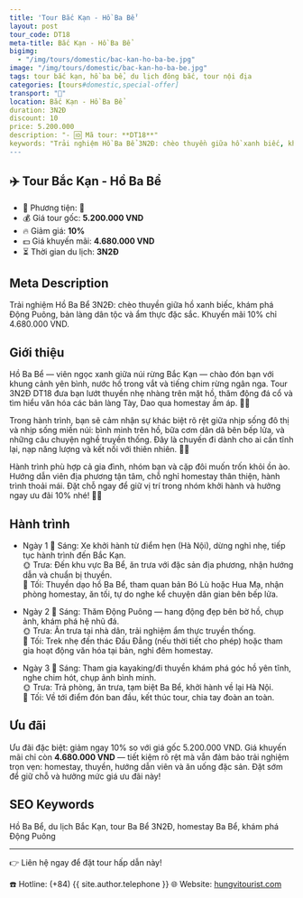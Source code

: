 ```yaml
---
title: 'Tour Bắc Kạn - Hồ Ba Bể'
layout: post
tour_code: DT18
meta-title: Bắc Kạn - Hồ Ba Bể
bigimg:
  - "/img/tours/domestic/bac-kan-ho-ba-be.jpg"
image: "/img/tours/domestic/bac-kan-ho-ba-be.jpg"
tags: tour bắc kạn, hồ ba bể, du lịch đông bắc, tour nội địa
categories: [tours#domestic,special-offer]
transport: "🚌"
location: Bắc Kạn - Hồ Ba Bể
duration: 3N2Đ
discount: 10
price: 5.200.000
description: "- 🆔 Mã tour: **DT18**"
keywords: "Trải nghiệm Hồ Ba Bể 3N2Đ: chèo thuyền giữa hồ xanh biếc, khám phá Động Puông, bản làng dân tộc và ẩm thực đặc sắc. Khuyến mãi 10% chỉ 4.680.000 VND."
---
```


## ✈️ Tour Bắc Kạn - Hồ Ba Bể



- 🚗 Phương tiện: **🚌**
- 💰 Giá tour gốc: **5.200.000 VND**
- 🔥 Giảm giá: **10%**
- 💵 Giá khuyến mãi: **4.680.000 VND**
- ⏳ Thời gian du lịch: **3N2Đ**

## Meta Description
Trải nghiệm Hồ Ba Bể 3N2Đ: chèo thuyền giữa hồ xanh biếc, khám phá Động Puông, bản làng dân tộc và ẩm thực đặc sắc. Khuyến mãi 10% chỉ 4.680.000 VND.

## Giới thiệu
Hồ Ba Bể — viên ngọc xanh giữa núi rừng Bắc Kạn — chào đón bạn với khung cảnh yên bình, nước hồ trong vắt và tiếng chim rừng ngân nga. Tour 3N2Đ DT18 đưa bạn lướt thuyền nhẹ nhàng trên mặt hồ, thăm động đá cổ và tìm hiểu văn hóa các bản làng Tày, Dao qua homestay ấm áp. 🌿🚤

Trong hành trình, bạn sẽ cảm nhận sự khác biệt rõ rệt giữa nhịp sống đô thị và nhịp sống miền núi: bình minh trên hồ, bữa cơm dân dã bên bếp lửa, và những câu chuyện nghề truyền thống. Đây là chuyến đi dành cho ai cần tĩnh lại, nạp năng lượng và kết nối với thiên nhiên. 🌅🔥

Hành trình phù hợp cả gia đình, nhóm bạn và cặp đôi muốn trốn khỏi ồn ào. Hướng dẫn viên địa phương tận tâm, chỗ nghỉ homestay thân thiện, hành trình thoải mái. Đặt chỗ ngay để giữ vị trí trong nhóm khởi hành và hưởng ngay ưu đãi 10% nhé! 📲✨

## Hành trình
- Ngày 1
  🌅 Sáng: Xe khởi hành từ điểm hẹn (Hà Nội), dừng nghỉ nhẹ, tiếp tục hành trình đến Bắc Kạn.  
  🌞 Trưa: Đến khu vực Ba Bể, ăn trưa với đặc sản địa phương, nhận hướng dẫn và chuẩn bị thuyền.  
  🌙 Tối: Thuyền dạo hồ Ba Bể, tham quan bản Bó Lù hoặc Hua Mạ, nhận phòng homestay, ăn tối, tự do nghe kể chuyện dân gian bên bếp lửa.

- Ngày 2
  🌅 Sáng: Thăm Động Puông — hang động đẹp bên bờ hồ, chụp ảnh, khám phá hệ nhũ đá.  
  🌞 Trưa: Ăn trưa tại nhà dân, trải nghiệm ẩm thực truyền thống.  
  🌙 Tối: Trek nhẹ đến thác Đầu Đẳng (nếu thời tiết cho phép) hoặc tham gia hoạt động văn hóa tại bản, nghỉ đêm homestay.

- Ngày 3
  🌅 Sáng: Tham gia kayaking/đi thuyền khám phá góc hồ yên tĩnh, nghe chim hót, chụp ảnh bình minh.  
  🌞 Trưa: Trả phòng, ăn trưa, tạm biệt Ba Bể, khởi hành về lại Hà Nội.  
  🌙 Tối: Về tới điểm đón ban đầu, kết thúc tour, chia tay đoàn an toàn.

## Ưu đãi
Ưu đãi đặc biệt: giảm ngay 10% so với giá gốc 5.200.000 VND. Giá khuyến mãi chỉ còn **4.680.000 VND** — tiết kiệm rõ rệt mà vẫn đảm bảo trải nghiệm trọn vẹn: homestay, thuyền, hướng dẫn viên và ăn uống đặc sản. Đặt sớm để giữ chỗ và hưởng mức giá ưu đãi này!

## SEO Keywords
Hồ Ba Bể, du lịch Bắc Kạn, tour Ba Bể 3N2Đ, homestay Ba Bể, khám phá Động Puông

---

👉 Liên hệ ngay để đặt tour hấp dẫn này!

☎️ Hotline: (+84) {{ site.author.telephone }}
🌐 Website: [hungvitourist.com](https://hungvitourist.com)

